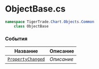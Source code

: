 
# ObjectBase.cs
```csharp
namespace TigerTrade.Chart.Objects.Common  
    class ObjectBase
```

### События
| Название | Описание |
| --- | --- |
| [`PropertyChanged`](./События/PropertyChanged.md) | *Описание* |
